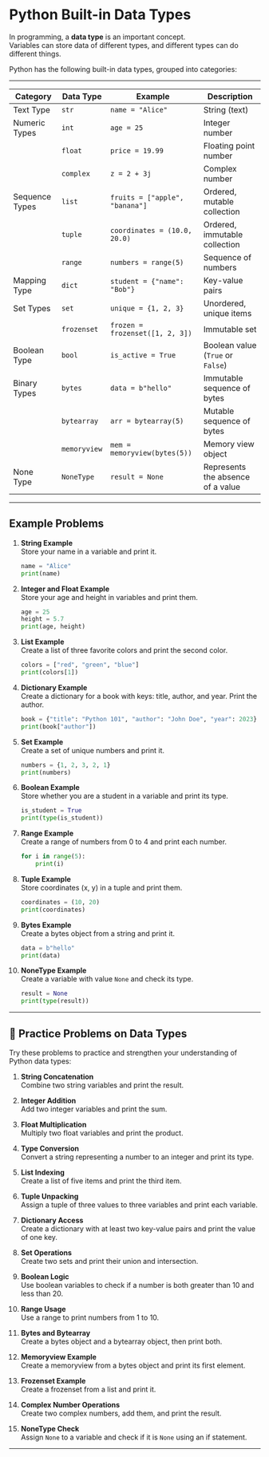 # Python Built-in Data Types

In programming, a **data type** is an important concept.  
Variables can store data of different types, and different types can do different things.

Python has the following built-in data types, grouped into categories:

---

| Category         | Data Type      | Example                              | Description                                 |
|------------------|---------------|--------------------------------------|---------------------------------------------|
| Text Type        | `str`         | `name = "Alice"`                     | String (text)                               |
| Numeric Types    | `int`         | `age = 25`                           | Integer number                              |
|                  | `float`       | `price = 19.99`                      | Floating point number                       |
|                  | `complex`     | `z = 2 + 3j`                         | Complex number                              |
| Sequence Types   | `list`        | `fruits = ["apple", "banana"]`       | Ordered, mutable collection                 |
|                  | `tuple`       | `coordinates = (10.0, 20.0)`         | Ordered, immutable collection               |
|                  | `range`       | `numbers = range(5)`                 | Sequence of numbers                         |
| Mapping Type     | `dict`        | `student = {"name": "Bob"}`          | Key-value pairs                             |
| Set Types        | `set`         | `unique = {1, 2, 3}`                 | Unordered, unique items                     |
|                  | `frozenset`   | `frozen = frozenset([1, 2, 3])`      | Immutable set                               |
| Boolean Type     | `bool`        | `is_active = True`                   | Boolean value (`True` or `False`)           |
| Binary Types     | `bytes`       | `data = b"hello"`                    | Immutable sequence of bytes                 |
|                  | `bytearray`   | `arr = bytearray(5)`                 | Mutable sequence of bytes                   |
|                  | `memoryview`  | `mem = memoryview(bytes(5))`         | Memory view object                          |
| None Type        | `NoneType`    | `result = None`                      | Represents the absence of a value           |

---

## Example Problems

1. **String Example**  
   Store your name in a variable and print it.
   ```python
   name = "Alice"
   print(name)
   ```

2. **Integer and Float Example**  
   Store your age and height in variables and print them.
   ```python
   age = 25
   height = 5.7
   print(age, height)
   ```

3. **List Example**  
   Create a list of three favorite colors and print the second color.
   ```python
   colors = ["red", "green", "blue"]
   print(colors[1])
   ```

4. **Dictionary Example**  
   Create a dictionary for a book with keys: title, author, and year. Print the author.
   ```python
   book = {"title": "Python 101", "author": "John Doe", "year": 2023}
   print(book["author"])
   ```

5. **Set Example**  
   Create a set of unique numbers and print it.
   ```python
   numbers = {1, 2, 3, 2, 1}
   print(numbers)
   ```

6. **Boolean Example**  
   Store whether you are a student in a variable and print its type.
   ```python
   is_student = True
   print(type(is_student))
   ```

7. **Range Example**  
   Create a range of numbers from 0 to 4 and print each number.
   ```python
   for i in range(5):
       print(i)
   ```

8. **Tuple Example**  
   Store coordinates (x, y) in a tuple and print them.
   ```python
   coordinates = (10, 20)
   print(coordinates)
   ```

9. **Bytes Example**  
   Create a bytes object from a string and print it.
   ```python
   data = b"hello"
   print(data)
   ```

10. **NoneType Example**  
    Create a variable with value `None` and check its type.
    ```python
    result = None
    print(type(result))
    ```

---

## 📝 Practice Problems on Data Types

Try these problems to practice and strengthen your understanding of Python data types:

1. **String Concatenation**  
   Combine two string variables and print the result.

2. **Integer Addition**  
   Add two integer variables and print the sum.

3. **Float Multiplication**  
   Multiply two float variables and print the product.

4. **Type Conversion**  
   Convert a string representing a number to an integer and print its type.

5. **List Indexing**  
   Create a list of five items and print the third item.

6. **Tuple Unpacking**  
   Assign a tuple of three values to three variables and print each variable.

7. **Dictionary Access**  
   Create a dictionary with at least two key-value pairs and print the value of one key.

8. **Set Operations**  
   Create two sets and print their union and intersection.

9. **Boolean Logic**  
   Use boolean variables to check if a number is both greater than 10 and less than 20.

10. **Range Usage**  
    Use a range to print numbers from 1 to 10.

11. **Bytes and Bytearray**  
    Create a bytes object and a bytearray object, then print both.

12. **Memoryview Example**  
    Create a memoryview from a bytes object and print its first element.

13. **Frozenset Example**  
    Create a frozenset from a list and print it.

14. **Complex Number Operations**  
    Create two complex numbers, add them, and print the result.

15. **NoneType Check**  
    Assign `None` to a variable and check if it is `None` using an if statement.

---
